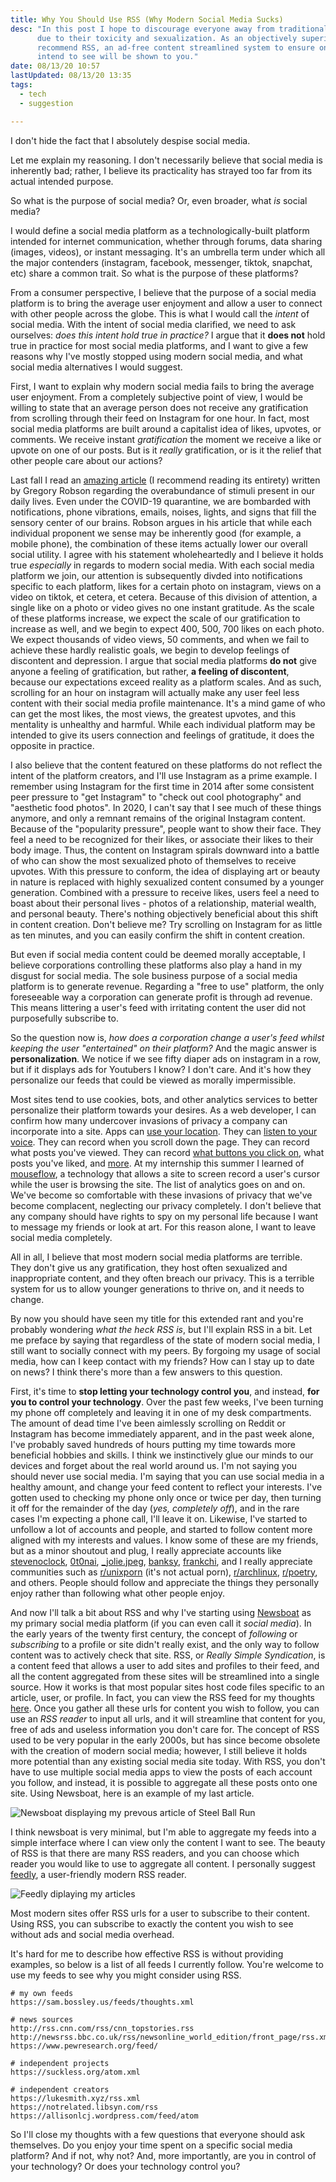 ```yaml
---
title: Why You Should Use RSS (Why Modern Social Media Sucks)
desc: "In this post I hope to discourage everyone away from traditional social media platforms
      due to their toxicity and sexualization. As an objectively superior alternative, I
      recommend RSS, an ad-free content streamlined system to ensure only the content you
      intend to see will be shown to you."
date: 08/13/20 10:57
lastUpdated: 08/13/20 13:35
tags:
  - tech
  - suggestion

---
```


I don't hide the fact that I absolutely despise social media.

Let me explain my reasoning. I don't necessarily believe that social media is inherently bad; 
rather, I believe its practicality has strayed too far from its actual intended purpose.

So what is the purpose of social media? Or, even broader, what _is_ social media?

I would define a social media platform as a technologically-built platform intended for internet 
communication, whether through forums, data sharing (images, videos), or instant messaging. 
It's an umbrella term under which all the major contenders (instagram, facebook, messenger, 
tiktok, snapchat, etc) share a common trait. So what is the purpose of these platforms?

From a consumer perspective, I believe that the purpose of a social media platform is to bring
the average user enjoyment and allow a user to connect with other people across the globe.
This is what I would call the _intent_ of social media. With the intent of social media 
clarified, we need to ask ourselves: _does this intent hold true in practice?_ I argue that it
**does not** hold true in practice for most social media platforms, and I want to give a few
reasons why I've mostly stopped using modern social media, and what social media alternatives
I would suggest.

First, I want to explain why modern social media fails to bring the average user enjoyment. From
a completely subjective point of view, I would be willing to state that an average person does
not receive any gratification from scrolling through their feed on Instagram for one hour. In
fact, most social media platforms are built around a capitalist idea of likes, upvotes, or
comments. We receive instant _gratification_ the moment we receive a like or upvote on one of
our posts. But is it _really_ gratification, or is it the relief that other people care about
our actions?

Last fall I read an [amazing article](/thoughts/rss-comprehensive-overstimulation.pdf) (I 
recommend reading its entirety) written by Gregory Robson regarding the overabundance of 
stimuli present in our daily lives. Even under the COVID-19 quarantine, we are bombarded with 
notifications, phone vibrations, emails, noises, lights, and signs that fill the sensory 
center of our brains. Robson argues in his article that while each individual proponent we
sense may be inherently good (for example, a mobile phone), the combination of these items
actually lower our overall social utility. I agree with his statement wholeheartedly and I 
believe it holds true _especially_ in regards to modern social media. With each social media 
platform we join, our attention is subsequently divded into notifications specific to each 
platform, likes for a certain photo on instagram, views on a video on tiktok, et cetera, 
et cetera. Because of this division of attention, a single like on a photo or video gives no 
one instant gratitude. As the scale of these platforms increase, we expect the scale of our 
gratification to increase as well, and we begin to expect 400, 500, 700 likes on each photo. 
We expect thousands of video views, 50 comments, and when we fail to achieve these hardly 
realistic goals, we begin to develop feelings of discontent and depression. I argue that 
social media platforms **do not** give anyone a feeling of gratification, but rather, 
**a feeling of discontent**, because our expectations exceed reality as a platform scales. 
And as such, scrolling for an hour on instagram will actually make any user feel less content 
with their social media profile maintenance. It's a mind game of who can get the most likes, 
the most views, the greatest upvotes, and this mentality is unhealthy and harmful. While each 
individual platform may be intended to give its users connection and feelings of gratitude,
it does the opposite in practice.

I also believe that the content featured on these platforms do not reflect the intent of the 
platform creators, and I'll use Instagram as a prime example. I remember using Instagram for 
the first time in 2014 after some consistent peer pressure to "get Instagram" to "check out 
cool photography" and "aesthetic food photos". In 2020, I can't say that I see much of these 
things anymore, and only a remnant remains of the original Instagram content. Because of the 
"popularity pressure", people want to show their face. They feel a need to be recognized for 
their likes, or associate their likes to their body image. Thus, the content on Instagram 
spirals downward into a battle of who can show the most sexualized photo of themselves to 
receive upvotes. With this pressure to conform, the idea of displaying art or beauty in 
nature is replaced with highly sexualized content consumed by a younger generation. Combined 
with a pressure to receive likes, users feel a need to boast about their personal lives - 
photos of a relationship, material wealth, and personal beauty. There's nothing objectively 
beneficial about this shift in content creation. Don't believe me? Try scrolling on Instagram 
for as little as ten minutes, and you can easily confirm the shift in content creation.

But even if social media content could be deemed morally acceptable, I believe corporations 
controlling these platforms also play a hand in my disgust for social media. The sole business 
purpose of a social media platform is to generate revenue. Regarding a "free to use" platform, 
the only foreseeable way a corporation can generate profit is through ad revenue. This means 
littering a user's feed with irritating content the user did not purposefully subscribe to.

So the question now is, _how does a corporation change a user's feed whilst keeping the user 
"entertained" on their platform?_ And the magic answer is **personalization**. We notice if we 
see fifty diaper ads on instagram in a row, but if it displays ads for Youtubers I know? I 
don't care. And it's how they personalize our feeds that could be viewed as morally 
impermissible.

Most sites tend to use cookies, bots, and other analytics services to better personalize their 
platform towards your desires. As a web developer, I can confirm how many undercover invasions
of privacy a company can incorporate into a site. Apps can 
[use your location](https://www.awesomehowto.com/track-someone-on-google-maps/). 
They can [listen to your voice](https://www.pandasecurity.com/mediacenter/privacy/is-instagram-listening-conversations/). 
They can record when you scroll down the page. They can record what posts you've viewed.
They can record 
[what buttons you click on](https://www.monsterinsights.com/how-does-google-analytics-work-beginners-guide/), 
what posts you've liked, and 
[more](https://sproutsocial.com/insights/instagram-listening/). At my internship this summer I 
learned of [mouseflow](https://mouseflow.com/), a technology that allows a site to screen 
record a user's cursor while the user is browsing the site. The list of analytics goes on and 
on. We've become so comfortable with these invasions of privacy that we've become complacent,
neglecting our privacy completely. I don't believe that any company should have rights to spy 
on my personal life because I want to message my friends or look at art. For this reason 
alone, I want to leave social media completely.

All in all, I believe that most modern social media platforms are terrible. They don't give us
any gratification, they host often sexualized and inappropriate content, and they often breach
our privacy. This is a terrible system for us to allow younger generations to thrive on, and 
it needs to change.

By now you should have seen my title for this extended rant and you're probably wondering _what 
the heck RSS is_, but I'll explain RSS in a bit. Let me preface by saying that regardless of
the state of modern social media, I still want to socially connect with my peers. By forgoing 
my usage of social media, how can I keep contact with my friends? How can I stay up to date 
on news? I think there's more than a few answers to this question.

First, it's time to **stop letting your technology control you**, and instead, **for you to control your technology**. Over the past few weeks, I've been turning my phone off completely and leaving it in one of my desk compartments. The amount of dead time I've been aimlessly scrolling on 
Reddit or Instagram has become immediately apparent, and in the past week alone, I've probably
saved hundreds of hours putting my time towards more beneficial hobbies and skills. I think we 
instinctively glue our minds to our devices and forget about the real world around us. I'm not 
saying you should never use social media. I'm saying that you can use social media in a healthy
amount, and change your feed content to reflect your interests. I've gotten used to checking my 
phone only once or twice per day, then turning it off for the remainder of the day (_yes, completely off_), and in the 
rare cases I'm expecting a phone call, I'll leave it on. Likewise, I've started to unfollow a 
lot of accounts and people, and started to follow content more aligned with my interests and 
values. I know some of these are my friends, but as a minor shoutout and plug, I really 
appreciate accounts like 
[stevenoclock](https://www.instagram.com/stevenoclock/), 
[0t0nai](https://www.instagram.com/0t0nai/),
[_jolie.jpeg](https://www.instagram.com/_jolie.jpeg),
[banksy](https://www.instagram.com/bansky),
[frankchi](https://www.instagram.com/frankchi),
and I really appreciate communities such as
[r/unixporn](https://www.reddit.com/r/unixporn) (it's not actual porn),
[r/archlinux](https://www.reddit.com/r/archlinux),
[r/poetry](https://www.reddit.com/r/poetry), and others. People should follow and appreciate
the things they personally enjoy rather than following what other people enjoy.

And now I'll talk a bit about RSS and why I've starting using [Newsboat](https://newsboat.org/)
as my primary social media platform (if you can even call it _social media_). In the early years
of the twenty first century, the concept of _following_ or _subscribing_ to a profile or site
didn't really exist, and the only way to follow content was to actively check that site. RSS, or
_Really Simple Syndication_, is a content feed that allows a user to add sites and profiles to
their feed, and all the content aggregated from these sites will be streamlined into a single
source. How it works is that most popular sites host code files specific to an article, user, 
or profile. In fact, you can view the RSS feed for my thoughts 
[here](https://sam.bossley.us/feeds/thoughts.xml). Once you gather all these urls for content
you wish to follow, you can use an _RSS reader_ to input all urls, and it will streamline that
content for you, free of ads and useless information you don't care for. The concept of RSS used
to be very popular in the early 2000s, but has since become obsolete with the creation of modern
social media; however, I still believe it holds more potential than any existing social media
site today. With RSS, you don't have to use multiple social media apps to view the posts of
each account you follow, and instead, it is possible to aggregate all these posts onto one site.
Using Newsboat, here is an example of my last article.

![Newsboat displaying my prevous article of Steel Ball Run](/thoughts/rss-newsboat.png)

I think newsboat is very minimal, but I'm able to aggregate my feeds into a simple interface 
where I can view only the content I want to see. The beauty of RSS is that there are many 
RSS readers, and you can choose which reader you would like to use to aggregate all content. 
I personally suggest [feedly](https://feedly.com/), a user-friendly modern RSS reader.

![Feedly diplaying my articles](/thoughts/rss-feedly.png)

Most modern sites offer RSS urls for a user to subscribe to their content. Using RSS, you can 
subscribe to exactly the content you wish to see without ads and social media overhead.

It's hard for me to describe how effective RSS is without providing examples, so below is a 
list of all feeds I currently follow. You're welcome to use my feeds to see why you might 
consider using RSS.

```
# my own feeds
https://sam.bossley.us/feeds/thoughts.xml

# news sources
http://rss.cnn.com/rss/cnn_topstories.rss
http://newsrss.bbc.co.uk/rss/newsonline_world_edition/front_page/rss.xml
https://www.pewresearch.org/feed/

# independent projects
https://suckless.org/atom.xml

# independent creators
https://lukesmith.xyz/rss.xml
https://notrelated.libsyn.com/rss
https://allisonlcj.wordpress.com/feed/atom
```

So I'll close my thoughts with a few questions that everyone should ask themselves. Do you 
enjoy your time spent on a specific social media platform? And if not, why not? And, more
importantly, are you in control of your technology? Or does your technology control you?

